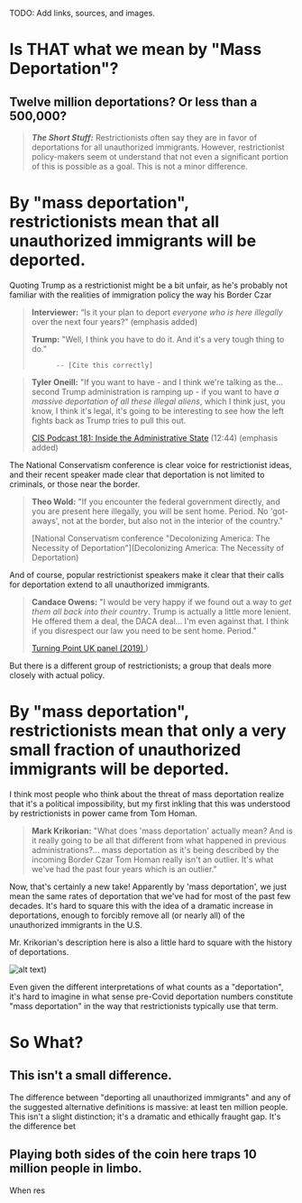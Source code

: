 TODO: Add links, sources, and images.

# Is THAT what we mean by "Mass Deportation"?
## Twelve million deportations? Or less than a 500,000?

>**_The Short Stuff:_** Restrictionists often say they are in favor of deportations for all unauthorized immigrants. However, restrictionist
>policy-makers seem ot understand that not even a significant portion of this is possible as a goal. This is not a minor difference.

# By "mass deportation", restrictionists mean that all unauthorized immigrants will be deported.

Quoting Trump as a restrictionist might be a bit unfair, as he's probably not familiar with the realities
of immigration policy the way his Border Czar

> **Interviewer:** “Is it your plan to deport *everyone who is here illegally* over the next four years?” (emphasis added)
>
> **Trump:** "Well, I think you have to do it. And it's a very tough thing to do."
> 
>           -- [Cite this correctly]

> **Tyler Oneill:** "If you want to have - and I think we're talking as the... second Trump administration is ramping up - if you want to have *a massive
> deportation of all these illegal aliens*, which I think just, you know, I think it's legal, it's going to be interesting to see how the left fights back
> as Trump tries to pull this out.
>
>   [CIS Podcast 181: Inside the Administrative State](https://youtube/hV42AHKM7Wk?si=WvRG-w3sipsz1rnT&t=764) (12:44) (emphasis added)

The National Conservatism conference is clear voice for restrictionist ideas, and their recent speaker made clear that deportation
is not limited to criminals, or those near the border.

> **Theo Wold:** "If you encounter the federal government directly, and you are present here illegally, you will be sent home. Period. No 'got-aways',
> not at the border, but also not in the interior of the country."
>
> [National Conservatism conference "Decolonizing America: The Necessity of Deportation"](Decolonizing America: The Necessity of Deportation)

And of course, popular restrictionist speakers make it clear that their calls for deportation extend to all unauthorized immigrants.

> **Candace Owens:** "I would be very happy if we found out a way to *get them all back into their country*. Trump is actually a little more lenient. He offered them a deal, the DACA deal...
> I'm even against that. I think if you disrespect our law you need to be sent home. Period."
>
> [Turning Point UK panel (2019) ](https://youtu.be/rsXja_tT6Bw?si=6Aawzwis0N4Ft_MC&t=2472))

But there is a different group of restrictionists; a group that deals more closely with actual policy. 

# By "mass deportation", restrictionists mean that only a very small fraction of unauthorized immigrants will be deported.

I think most people who think about the threat of mass deportation realize that it's a political impossibility, but my first inkling that this 
was understood by restrictionists in power came from Tom Homan.

> **Mark Krikorian:** "What does 'mass deportation' actually mean? And is it really going to be all that different from what happened in previous administrations?... mass
> deportation as it's being described by the incoming Border Czar Tom Homan really isn't an outlier. It's what we've had the past four years which is an outlier."

Now, that's certainly a new take! Apparently by 'mass deportation', we just mean the same rates of deportation that we've had for most of the past few decades.
It's hard to square this with the idea of a dramatic increase in deportations, enough to forcibly remove all (or nearly all) of the unauthorized immigrants in the U.S.

Mr. Krikorian's description here is also a little hard to square with the history of deportations.

![alt text](https://github.com/fiverbeyond/skills-github-pages/blob/main/_data/edited_deportations.png))

Even given the different interpretations of what counts as a "deportation", it's hard to imagine in what sense pre-Covid deportation numbers constitute "mass deportation"
in the way that restrictionists typically use that term.

# So What?

## This isn't a small difference.

The difference between "deporting all unauthorized immigrants" and any of the suggested alternative definitions is massive: at least ten million people.
This isn't a slight distinction; it's a dramatic and ethically fraught gap. It's the difference bet

## Playing both sides of the coin here traps 10 million people in limbo.

When res

